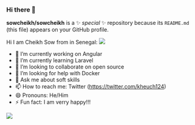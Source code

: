 ### Hi there 👋

**sowcheikh/sowcheikh** is a ✨ _special_ ✨ repository because its `README.md` (this file) appears on your GitHub profile.

Hi I am Cheikh Sow from in Senegal:
<a href="https://www.linkedin.com/in/cheikh-sow-5b8908142/" alt="My LinkedIn" rel="nofollow"> 
  <img src="https://camo.githubusercontent.com/a493f6833f99fb3c85788d6d9305e6b7a42b838e5ee5d138fd9a8214a7e77472/68747470733a2f2f696d672e736869656c64732e696f2f62616467652f6c696e6b6564696e2d2532333030373742352e7376673f267374796c653d666f722d7468652d6261646765266c6f676f3d6c696e6b6564696e266c6f676f436f6c6f723d7768697465" data-canonical-src="https://img.shields.io/badge/linkedin-%230077B5.svg?&amp;style=for-the-badge&amp;logo=linkedin&amp;logoColor=white" style="max-width:100%;">
</a>

- 🔭 I’m currently working on Angular
- 🌱 I’m currently learning Laravel
- 👯 I’m looking to collaborate on open source
- 🤔 I’m looking for help with Docker
- 💬 Ask me about soft skills
- 📫 How to reach me: Twitter (https://twitter.com/kheuch124)
- 😄 Pronouns: He/Him
- ⚡ Fun fact: I am verry happy!!!
<img src="https://img.shields.io/badge/javascript-%23F7DF1E.svg?&style=for-the-badge&logo=javascript&logoColor=white" />
